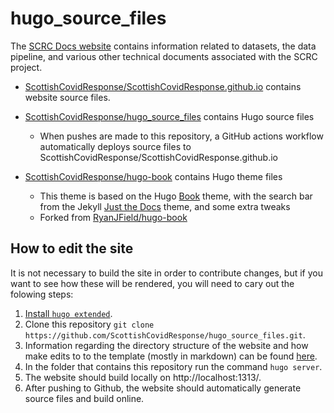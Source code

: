 # hugo_source_files

The [SCRC Docs website](https://github.com/ScottishCovidResponse/ScottishCovidResponse.github.io) contains information related to datasets, the data pipeline, and various other technical documents associated with the SCRC project.

* [ScottishCovidResponse/ScottishCovidResponse.github.io](https://github.com/ScottishCovidResponse/ScottishCovidResponse.github.io) contains website source files.

* [ScottishCovidResponse/hugo_source_files](https://github.com/ScottishCovidResponse/hugo_source_files) contains Hugo source files 
  * When pushes are made to this repository, a GitHub actions workflow automatically deploys source files to ScottishCovidResponse/ScottishCovidResponse.github.io

* [ScottishCovidResponse/hugo-book](https://github.com/ScottishCovidResponse/hugo-book) contains Hugo theme files
  * This theme is based on the Hugo [Book](https://github.com/alex-shpak/hugo-book) theme, with the search bar from the Jekyll [Just the Docs](https://github.com/pmarsceill/just-the-docs) theme, and some extra tweaks
  * Forked from [RyanJField/hugo-book](https://github.com/RyanJField/hugo-book)

## How to edit the site

It is not necessary to build the site in order to contribute changes, but if you want to see how these will be rendered, you will need to cary out the folowing steps:

1. [Install `hugo extended`](https://gohugo.io/getting-started/installing/).
2. Clone this repository `git clone https://github.com/ScottishCovidResponse/hugo_source_files.git`.
3. Information regarding the directory structure of the website and how make edits to to the template (mostly in markdown) can be found [here](https://gohugo.io/getting-started).
4. In the folder that contains this repository run the command `hugo server`. 
5. The website should build locally on http://localhost:1313/. 
6. After pushing to Github, the website should automatically generate source files and build online.
